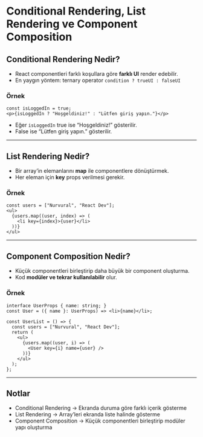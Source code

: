 # Conditional Rendering, List Rendering ve Component Composition

## Conditional Rendering Nedir?

- React componentleri farklı koşullara göre **farklı UI** render edebilir.  
- En yaygın yöntem: ternary operator `condition ? trueUI : falseUI`

### Örnek

```tsx
const isLoggedIn = true;
<p>{isLoggedIn ? "Hoşgeldiniz!" : "Lütfen giriş yapın."}</p>
```

- Eğer `isLoggedIn` true ise “Hoşgeldiniz!” gösterilir.  
- False ise “Lütfen giriş yapın.” gösterilir.  

---

## List Rendering Nedir?

- Bir array’in elemanlarını **map** ile componentlere dönüştürmek.  
- Her eleman için **key** props verilmesi gerekir.

### Örnek

```tsx
const users = ["Nurvural", "React Dev"];
<ul>
  {users.map((user, index) => (
    <li key={index}>{user}</li>
  ))}
</ul>
```

---

## Component Composition Nedir?

- Küçük componentleri birleştirip daha büyük bir component oluşturma.  
- Kod **modüler ve tekrar kullanılabilir** olur.

### Örnek

```tsx
interface UserProps { name: string; }
const User = ({ name }: UserProps) => <li>{name}</li>;

const UserList = () => {
  const users = ["Nurvural", "React Dev"];
  return (
    <ul>
      {users.map((user, i) => (
        <User key={i} name={user} />
      ))}
    </ul>
  );
};
```

---

## Notlar

- Conditional Rendering → Ekranda duruma göre farklı içerik gösterme  
- List Rendering → Array’leri ekranda liste halinde gösterme  
- Component Composition → Küçük componentleri birleştirip modüler yapı oluşturma
